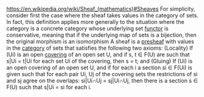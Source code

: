 https://en.wikipedia.org/wiki/Sheaf_(mathematics)#Sheaves
For simplicity,
 consider first the case
  where the sheaf takes values in the category of sets.
   In fact,
    this definition applies more generally to the situation
     where the category is a concrete category
      whose underlying set [functor](functor.md) is conservative,
       meaning that
        if the underlying map of sets is a bijection,
         then the original morphism is an isomorphism
          A sheaf is a [presheaf](presheaf.md)
           with values in the [category](category.md) of sets
            that satisfies the following two axioms:
             (Locality)
              If (Ui) is an open [covering](cover.md) of an open set U,
               and if s, t ∈ F(U) are such that s|Ui = t|Ui for each set Ui of the covering,
                then s = t;
               and
             (Gluing)
              If (Ui) is an open covering of an open set U,
               and if for each i a section si ∈ F(Ui) is given
                such that for each pair Ui, Uj of the covering sets
                 the restrictions of si and sj agree on the overlaps:
                  si|Ui∩Uj = sj|Ui∩Uj,
                   then there is a section s ∈ F(U)
                    such that s|Ui = si for each i.